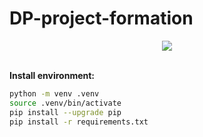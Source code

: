 # DP-project-formation


<div id="header" align="center">
  <img src= 'https://media.giphy.com/media/xTk9ZwzuWiyJ8n5Vzq/giphy.gif'>
</div>


<br>




__Install environment:__

```bash
python -m venv .venv 
source .venv/bin/activate 
pip install --upgrade pip 
pip install -r requirements.txt 
```
